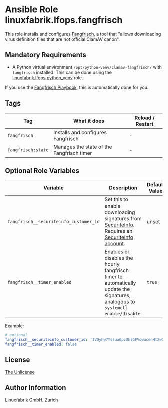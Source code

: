 # Ansible Role linuxfabrik.lfops.fangfrisch

This role installs and configures [Fangfrisch](https://rseichter.github.io/fangfrisch/), a tool that "allows downloading virus definition files that are not official ClamAV canon".


## Mandatory Requirements

* A Python virtual environment `/opt/python-venv/clamav-fangfrisch/` with `fangfrisch` installed. This can be done using the [linuxfabrik.lfops.python_venv](https://github.com/linuxfabrik/lfops/tree/main/roles/python_venv) role.

If you use the [Fangfrisch Playbook](https://github.com/Linuxfabrik/lfops/blob/main/playbooks/fangfrisch.yml), this is automatically done for you.


## Tags

| Tag                | What it does                              | Reload / Restart |
| ---                | ------------                              | ---------------- |
| `fangfrisch`       | Installs and configures Fangfrisch        | - |
| `fangfrisch:state` | Manages the state of the Fangfrisch timer | - |


## Optional Role Variables

| Variable | Description | Default Value |
| -------- | ----------- | ------------- |
| `fangfrisch__securiteinfo_customer_id` | Set this to enable downloading signatures from [SecuriteInfo](https://www.securiteinfo.com/). Requires an [SecuriteInfo account](https://www.securiteinfo.com/clients/customers/account). | unset |
| `fangfrisch__timer_enabled` | Enables or disables the hourly fangfrisch timer to automatically update the signatures, analogous to `systemctl enable/disable`. | `true` |

Example:
```yaml
# optional
fangfrisch__securiteinfo_customer_id: 'IVQyhw7Yszua6pzUhlGPVowucenHt2wQe9iXDfwsMOfheeOUakB28irj5JyDsKF4e81LkLbNUtMHcUGL9EVKOJ9WxSSv4ySjBhY0vngBDunEPlixtGTBB6f1mvaTqXzz'
fangfrisch__timer_enabled: false
```


## License

[The Unlicense](https://unlicense.org/)


## Author Information

[Linuxfabrik GmbH, Zurich](https://www.linuxfabrik.ch)
